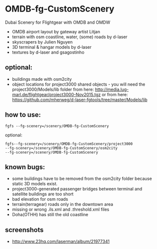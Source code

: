 # OMDB-fg-CustomScenery
Dubai Scenery for Flightgear with OMDB and OMDW

* OMDB airport layout by gateway artist Litjan
* terrain with osm coastline, water, (some) roads by d-laser
* skyscrapers by Julien Nguyen
* 3D terminal & hangar models by d-laser
* textures by d-laser and gsagostinho


## optional: 

* buildings made with osm2city
* object locations for project3000 shared objects - you will need the project3000/Models/lib folder from here:
http://media.lug-marl.de/flightgear/project3000-Nov2015.tgz or from here:  
https://github.com/mherweg/d-laser-fgtools/tree/master/Models/lib


## how to use:

    fgfs --fg-scenery=/scenery/OMDB-fg-CustomScenery

optional:


    fgfs--fg-scenery=/scenery/OMDB-fg-CustomScenery/project3000  
    --fg-scenery=/scenery/OMDB-fg-CustomScenery/osm2city    
    --fg-scenery=/scenery/OMDB-fg-CustomScenery


## known bugs:
* some buildings have to be removed from the osm2city folder because static 3D models exist.
* project3000-generated passenger bridges between terminal and satellite buildings are too short
* bad elevation for osm roads
* terrain(terragear) roads only in the downtown area
* missing or wrong .ils.xml and .threshold.xml files
* Doha(OTHH) has still the old coastline

## screenshots
* http://www.23hq.com/laserman/album/21977341




